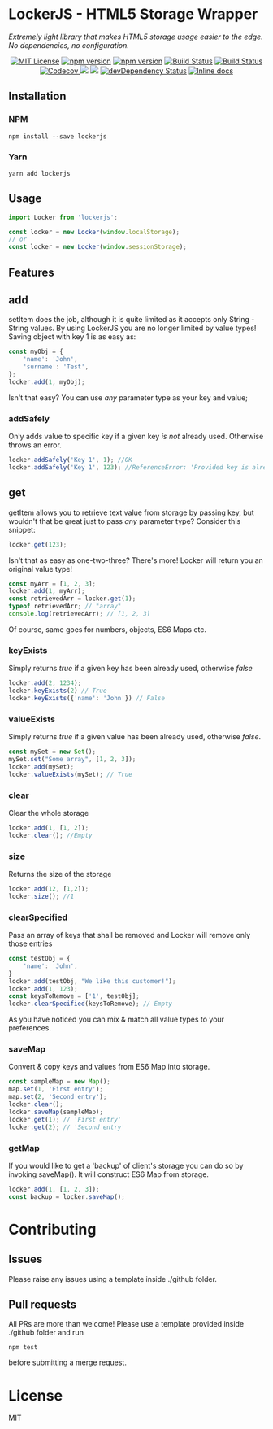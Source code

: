 # LockerJS - HTML5 Storage Wrapper

_Extremely light library that makes HTML5 storage usage easier to the edge. No dependencies, no configuration._
<br>
<p align="center">
<a href="https://www.npmjs.com/package/lockerjs"><img src="https://img.shields.io/npm/l/express.svg" alt="MIT License"></a>
<a href="https://www.npmjs.com/package/lockerjs"><img src="https://img.shields.io/npm/v/lockerjs.svg" alt="npm version"></a>
<a href="https://www.npmjs.com/package/lockerjs"><img src="https://img.shields.io/npm/dw/lockerjs.svg" alt="npm version"></a>
<a href="https://travis-ci.org/Bartosz-D3V/Locker.js"><img src="https://travis-ci.org/Bartosz-D3V/Locker.js.svg?branch=master" alt="Build Status"></a>
<a href="https://ci.appveyor.com/project/Bartosz-D3V/locker-js"><img src="https://ci.appveyor.com/api/projects/status/ceq04cukdgoci2eq?svg=true" alt="Build Status"></a>
<a href="https://codecov.io/gh/Bartosz-D3V/Locker.JS">
  <img src="https://codecov.io/gh/Bartosz-D3V/Locker.JS/branch/master/graph/badge.svg" alt="Codecov" />
</a>
<a href="https://codeclimate.com/github/Bartosz-D3V/Locker.js"><img src="https://codeclimate.com/github/Bartosz-D3V/Locker.js/badges/gpa.svg" /></a>
<a href="https://david-dm.org/bartosz-d3v/lockerjs" title="dependencies status"><img src="https://david-dm.org/bartosz-d3v/lockerjs/status.svg"/></a>
<a href="https://david-dm.org/bartosz-d3v/lockerjs/?type=dev"><img src="https://david-dm.org/bartosz-d3v/lockerjs/dev-status.svg" alt="devDependency Status"></a>
<a href="https://inch-ci.org/github/Bartosz-D3V/locker.js"><img src="http://inch-ci.org/github/Bartosz-D3V/Locker.JS.svg?branch=master" alt="Inline docs"></a>
</p>


## Installation
### NPM
` npm install --save lockerjs `
### Yarn
` yarn add lockerjs `

## Usage
```js
import Locker from 'lockerjs';

const locker = new Locker(window.localStorage);
// or
const locker = new Locker(window.sessionStorage);
```

## Features


## add
setItem does the job, although it is quite limited as it accepts only String - String values.
By using LockerJS you are no longer limited by value types!
Saving object with key 1 is as easy as:
```js
const myObj = {
    'name': 'John',
    'surname': 'Test',
};
locker.add(1, myObj);
```
Isn't that easy?
You can use _any_ parameter type as your key and value;

### addSafely
Only adds value to specific key if a given key _is not_ already used.
Otherwise throws an error.
```js
locker.addSafely('Key 1', 1); //OK
locker.addSafely('Key 1', 123); //ReferenceError: 'Provided key is already in use'
```

## get
getItem allows you to retrieve text value from storage by passing key, but wouldn't that be great just to pass _any_ parameter type?
Consider this snippet:
```js
locker.get(123);
```
Isn't that as easy as one-two-three?
There's more!
Locker will return you an original value type!
```js
const myArr = [1, 2, 3];
locker.add(1, myArr);
const retrievedArr = locker.get(1);
typeof retrievedArr; // "array"
console.log(retrievedArr); // [1, 2, 3]
```
Of course, same goes for numbers, objects, ES6 Maps etc.
### keyExists
Simply returns _true_ if a given key has been already used, otherwise _false_
```js
locker.add(2, 1234);
locker.keyExists(2) // True
locker.keyExists({'name': 'John'}) // False
```
### valueExists
Simply returns _true_ if a given value has been already used, otherwise _false_.
```js
const mySet = new Set();
mySet.set("Some array", [1, 2, 3]);
locker.add(mySet);
locker.valueExists(mySet); // True
```
### clear
Clear the whole storage
```js
locker.add(1, [1, 2]);
locker.clear(); //Empty
```
### size
Returns the size of the storage
```js
locker.add(12, [1,2]);
locker.size(); //1
```

### clearSpecified
Pass an array of keys that shall be removed and Locker will remove only those entries
```js
const testObj = {
    'name': 'John',
}
locker.add(testObj, "We like this customer!");
locker.add(1, 123);
const keysToRemove = ['1', testObj];
locker.clearSpecified(keysToRemove); // Empty
```
As you have noticed you can mix & match all value types to your preferences.

### saveMap
Convert & copy keys and values from ES6 Map into storage.
```js
const sampleMap = new Map();
map.set(1, 'First entry');
map.set(2, 'Second entry');
locker.clear();
locker.saveMap(sampleMap);
locker.get(1); // 'First entry'
locker.get(2); // 'Second entry'
```

### getMap
If you would like to get a 'backup' of client's storage you can do so by invoking saveMap().
It will construct ES6 Map from storage.
```js
locker.add(1, [1, 2, 3]);
const backup = locker.saveMap();
```

# Contributing

## Issues
Please raise any issues using a template inside ./github folder.

## Pull requests
All PRs are more than welcome!
Please use a template provided inside ./github folder and run
```
npm test
```
before submitting a merge request.


# License
MIT
